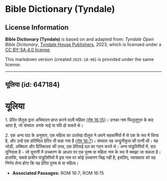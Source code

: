 # Bible Dictionary (Tyndale)

## License Information

**Bible Dictionary (Tyndale)** is based on and adapted from: _Tyndale Open Bible Dictionary_, [Tyndale House Publishers](https://tyndaleopenresources.com/), 2023, which is licensed under a [CC BY-SA 4.0 license](https://creativecommons.org/licenses/by-sa/4.0/legalcode.en).

This markdown version (created `2025-10-06`) is provided under the same license.



--------------------------------

## यूलिया (id: 647184)

यूलिया
======

1\. प्रेरित पौलुस द्वारा अभिवादन प्राप्त करने वाली महिला ([रोम 16:15](https://ref.ly/Rom16:15))। उनका नाम फिलुलुगुस के बाद आता है, जो संभवतः उनके भाई या पति हो सकते थे।

2\. एक अन्य पाठ के अनुसार, एक महिला का उल्लेख पौलुस ने अपने सहकर्मियों में से एक के रूप में किया है, और उन्हें एक प्रतिष्ठित प्रेरित भी कहा गया है ([रोम 16:7](https://ref.ly/Rom16:7))। संभवतः वह अन्द्रुनीकुस की पत्नी थी। यह जोड़ी, अक्विला और प्रिस्किल्ला की तरह, एक प्रेरिताई दल का गठन करते थे। अन्य पांडुलिपियों में, पाठ यूनियास है \- जो यूनानी में उच्चारण के आधार पर एक पुरुष या महिला नाम के रूप में समझा जा सकता है। हालांकि, सबसे प्राचीन पांडुलिपियों में इस नाम पर कोई उच्चारण चिह्न नहीं है; इसलिए, व्याख्याता को यह निर्णय लेना होगा कि यह प्रेरित पुरुष थे या महिला।

* **Associated Passages:** ROM 16:7; ROM 16:15

